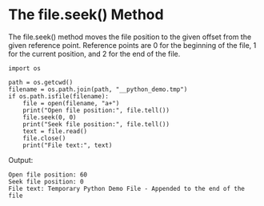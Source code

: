 # The file.seek\(\) Method

The file.seek\(\) method moves the file position to the given offset from the given reference point. Reference points are 0 for the beginning of the file, 1 for the current position, and 2 for the end of the file.

```
import os

path = os.getcwd()
filename = os.path.join(path, "__python_demo.tmp")
if os.path.isfile(filename):
    file = open(filename, "a+")
    print("Open file position:", file.tell())
    file.seek(0, 0)
    print("Seek file position:", file.tell())
    text = file.read()
    file.close()
    print("File text:", text)
```

Output:

```
Open file position: 60
Seek file position: 0
File text: Temporary Python Demo File - Appended to the end of the file
```




